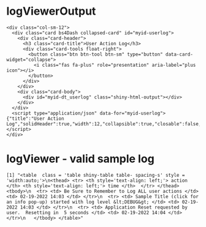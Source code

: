 # logViewerOutput

    <div class="col-sm-12">
      <div class="card bs4Dash collapsed-card" id="myid-userlog">
        <div class="card-header">
          <h3 class="card-title">User Action Log</h3>
          <div class="card-tools float-right">
            <button class="btn btn-tool btn-sm" type="button" data-card-widget="collapse">
              <i class="fas fa-plus" role="presentation" aria-label="plus icon"></i>
            </button>
          </div>
        </div>
        <div class="card-body">
          <div id="myid-dt_userlog" class="shiny-html-output"></div>
        </div>
      </div>
      <script type="application/json" data-for="myid-userlog">{"title":"User Action Log","solidHeader":true,"width":12,"collapsible":true,"closable":false,"maximizable":false,"gradient":false}</script>
    </div>

# logViewer - valid sample log

    [1] "<table  class = 'table shiny-table table- spacing-s' style = 'width:auto;'>\n<thead> <tr> <th style='text-align: left;'> action </th> <th style='text-align: left;'> time </th>  </tr> </thead> <tbody>\n  <tr> <td> Be Sure to Remember to Log ALL user actions </td> <td> 02-19-2022 14:03 </td> </tr>\n  <tr> <td> Sample Title (click for an info pop-up) started with log level &lt;DEBUG&gt; </td> <td> 02-19-2022 14:03 </td> </tr>\n  <tr> <td> Application Reset requested by user.  Resetting in  5 seconds </td> <td> 02-19-2022 14:04 </td> </tr>\n   </tbody> </table>"

